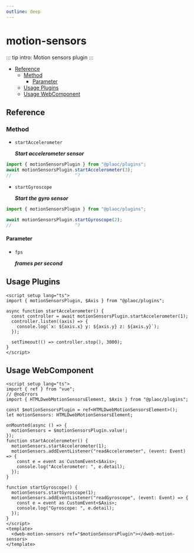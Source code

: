 ```yaml
---
outline: deep
---
```


# motion-sensors

<Badges name="@plaoc/plugins" />

::: tip intro:
Motion sensors plugin
:::

- [Reference](#reference)
  - [Method](#method)
    - [Parameter](#parameter)
  - [Usage Plugins](#usage-plugins)
  - [Usage WebComponent](#usage-webcomponent)

## Reference

### Method

- `startAccelerometer`

  **_Start accelerometer sensor_**

```ts twoslash
import { motionSensorsPlugin } from "@plaoc/plugins";
await motionSensorsPlugin.startAccelerometer(3);
//                        ^?
```

- `startGyroscope`

  **_Start the gyro sensor_**

```ts twoslash
import { motionSensorsPlugin } from "@plaoc/plugins";

await motionSensorsPlugin.startGyroscope(2);
//                        ^?
```

#### Parameter

- `fps`

  **_frames per second_**

## Usage Plugins

```vue twoslash
<script setup lang="ts">
import { motionSensorsPlugin, $Axis } from "@plaoc/plugins";

async function startAccelerometer() {
  const controller = await motionSensorsPlugin.startAccelerometer(1);
  controller.listen((axis) => {
    console.log(`x: ${axis.x} y: ${axis.y} z: ${axis.y}`);
  });

  setTimeout(() => controller.stop(), 3000);
}
</script>
```

## Usage WebComponent

```vue twoslash
<script setup lang="ts">
import { ref } from "vue";
// @noErrors
import { HTMLDwebMotionSensorsElement, $Axis } from "@plaoc/plugins";

const $motionSensorsPlugin = ref<HTMLDwebMotionSensorsElement>();
let motionSensors: HTMLDwebMotionSensorsElement;

onMounted(async () => {
  motionSensors = $motionSensorsPlugin.value!;
});
function startAccelerometer() {
  motionSensors.startAccelerometer(1);
  motionSensors.addEventListener("readAccelerometer", (event: Event) => {
    const e = event as CustomEvent<$Axis>;
    console.log("Accelerometer: ", e.detail);
  });
}

function startGyroscope() {
  motionSensors.startGyroscope(1);
  motionSensors.addEventListener("readGyroscope", (event: Event) => {
    const e = event as CustomEvent<$Axis>;
    console.log("Gyroscope: ", e.detail);
  });
}
</script>
<template>
  <dweb-motion-sensors ref="$motionSensorsPlugin"></dweb-motion-sensors>
</template>
```

